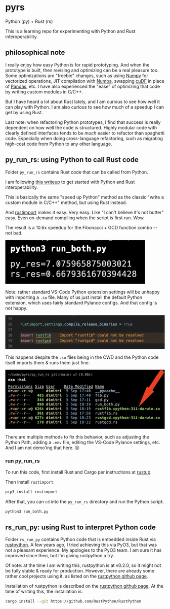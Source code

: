 [//]: # " cspell:ignore numpy, numba, cudf "

# pyrs

Python (py) + Rust (rs)

This is a learning repo for experimenting with Python and Rust interoperability.

## philosophical note

I really enjoy how easy Python is for rapid prototyping. And when the prototype
is built, then revising and optimizing can be a real pleasure too.
Some optimizations are "freebie" changes, such as using [Numpy](https://numpy.org/) for
vectorized operations, JIT compilation with [Numba](https://numba.pydata.org/),
swapping [cuDF](https://docs.rapids.ai/api/cudf) in place of
[Pandas](https://pandas.pydata.org/), etc. I have also experienced the "ease"
of optimizing that code by writing custom modules in C/C++.

But I have heard a lot about Rust lately, and I am curious to see how
well it can play with Python. I am also curious to see how much of a speedup
I can get by using Rust.

Last note: when refactoring Python prototypes, I find that success is really
dependent on how well the code is structured. Highly modular code with
clearly defined interfaces tends to be _much_ easier to refactor than
spaghetti code. Especially when doing cross-language refactoring, such as
migrating high-cost code from Python to any other language.

## py_run_rs: using Python to call Rust code

Folder `py_run_rs` contains Rust code that can be called from Python.

I am following [this writeup](https://pythonspeed.com/articles/easiest-rust-python/)
to get started with Python and Rust interoperability.

This is basically the same "speed up Python" method as the classic
"write a custom module in C/C++" method, but using Rust instead.

And [rustimport](https://github.com/mityax/rustimport) makes it easy. Very easy.
Like "I can't believe it's not butter" easy. Even on-demand compiling when the
script is first run. Wow.

The result is a 10.6x speedup for the Fibonacci + GCD function combo -- not bad.

![results of running run_both.py script](./static/10.6x_improvement.png "10.6x improvement")

Note: rather standard VS-Code Python extension settings will be unhappy with
importing a `.so` file. Many of us just install the default Python extension,
which uses fairly standard Pylance configs. And that config is not happy.

![VS-Code Pylance error](./static/vscode-not-happy.png "VS-Code Pylance error")

This happens despite the `.so` files being in the CWD and the Python code
itself imports them & runs them just fine.

![files are in directory](./static/compiled-so-files-are-in-dir.png "files are in directory")

There are multiple methods to fix this behavior, such as adjusting the Python Path,
adding a `.env` file, editing the VS-Code Pylance settings, etc. And I am not
demo'ing that here. :wink:

### run py_run_rs

To run this code, first install Rust and Cargo per instructions at
[rustup](https://rustup.rs/).

Then install `rustimport`:

```bash
pip3 install rustimport
```

After that, you can `cd` into the `py_run_rs` directory and run the Python script:

```bash
python3 run_both.py
```

## rs_run_py: using Rust to interpret Python code

Folder `rs_run_py` contains Python code that is embedded inside Rust via
[rustpython](https://rustpython.github.io/). A few years ago, I tried
achieving this via PyO3, but that was not a pleasant experience. My apologies
to the PyO3 team. I am sure it has improved since then, but I'm giving
rustpython a try.

Of note: at the time I am writing this, rustpython is at v0.2.0, so it might
not be fully stable & ready for production. However, there are already some
rather cool projects using it, as listed on the
[rustpython github page](https://github.com/RustPython/RustPython#use-cases).

Installation of rustpython is described on the
[rustpython github page](https://github.com/RustPython/RustPython/tree/main).
At the time of writing this, the installation is:

```bash
cargo install --git https://github.com/RustPython/RustPython
```

